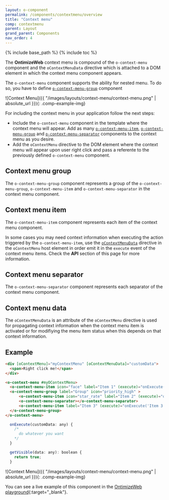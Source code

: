 ```yaml
---
layout: o-component
permalink: /components/contextmenu/overview
title: "Context menu"
comp: contextmenu
parent: Layout
grand_parent: Components
nav_order: 4
---
```


{% include base_path %}
{% include toc %}

The **OntimizeWeb** context menu is compound of the `o-context-menu` component and the `oContextMenuData` directive which is attached to a DOM element in which the context menu component appears.

The `o-context-menu` component supports the ability for nested menu. To do so, you have to define [`o-context-menu-group`](#context-menu-group) component

![Context Menu]({{ "/images/layouts/context-menu/context-menu.png" | absolute_url }}){: .comp-example-img}

For including the context menu in your application follow the next steps:

* Include the `o-context-menu` component in the template where the context menu will appear. Add as many [`o-context-menu-item`](#context-menu-item), [`o-context-menu-group`](#context-menu-item) and [`o-context-menu-separator`](#context-menu-item) components to the context menu as you desire.
* Add the `oContextMenu` directive to the DOM element where the context menu will appear upon user right click and pass a referente to the previously defined `o-context-menu` component.

## Context menu group

The `o-context-menu-group` component represents a group of the `o-context-menu-group`, `o-context-menu-item` and `o-context-menu-separator` in the context menu component.

## Context menu item

The `o-context-menu-item` component represents each item of the context menu component.

In some cases you may need context information when executing the action triggered by the `o-context-menu-item`, use the [`oContextMenuData`](#context-menu-data) directive in the `oContextMenu` host element in order emit it in the `execute` event of the context menu items. Check the **API** section of this page for more information.

## Context menu separator

The `o-context-menu-separator` component represents each separator of the context menu component.

## Context menu data

The `oContextMenuData` is an attribute of the `oContextMenu` directive is used for propagating context information when the context menu item is activated or for modifiying the menu item status when this depends on that context information.

## Example

```html
<div [oContextMenu]="myContextMenu" [oContextMenuData]="customData">
  <span>Right click me!</span>
</div>

<o-context-menu #myOContextMenu>
  <o-context-menu-item icon="face" label="Item 1" (execute)="onExecute('Item 1', $event)"></o-context-menu-item>
  <o-context-menu-group label="Group" icon="priority_high" >
      <o-context-menu-item icon="star_rate" label="Item 2" (execute)="onExecute('Item 2',$event)"  enabled="no"></o-context-menu-item>
      <o-context-menu-separator></o-context-menu-separator>
      <o-context-menu-item label="Item 3" (execute)="onExecute('Item 3',$event)" [visible]="getVisible"></o-context-menu-item>
  </o-context-menu-group>
</o-context-menu>
```

```javascript
  onExecute(customData: any) {
    /*
      do whatever you want
    */
  }

  getVisible(data: any): boolean {
    return true;
  }

```
![Context Menu]({{ "/images/layouts/context-menu/context-menu.png" | absolute_url }}){: .comp-example-img}

You can see a live example of this component in the [OntimizeWeb playground]({{site.playgroundurl}}/main/modals/contextmenu){:target="_blank"}.
